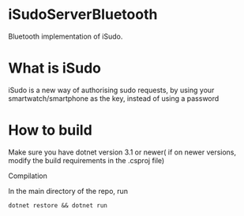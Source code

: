 # iSudoServerBluetooth
Bluetooth implementation of iSudo. 

# What is iSudo
iSudo is a new way of authorising sudo requests, by using your smartwatch/smartphone as the key, instead of using a password

# How to build
Make sure you have dotnet version 3.1 or newer( if on newer versions, modify the build requirements in the .csproj file)

Compilation

In the main directory of the repo, run

<code>dotnet restore && dotnet run</code>
